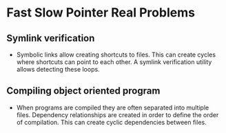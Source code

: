 # Fast Slow Pointer Real Problems

## Symlink verification

- Symbolic links allow creating shortcuts to files.  This can create cycles where shortcuts can point to each other.  A symlink verification utility allows detecting these loops.  

## Compiling object oriented program

- When programs are compiled they are often separated into multiple files.  Dependency relationships are created in order to define the order of compilation.  This can create cyclic dependencies between files.


